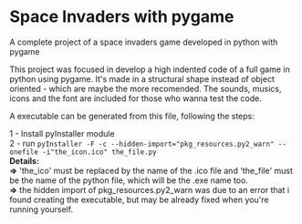 # Space Invaders with pygame
A complete project of a space invaders game developed in python with pygame

This project was focused in develop a high indented code of a full game in python using pygame.
It's made in a structural shape instead of object oriented - which are maybe the more recomended.
The sounds, musics, icons and the font are included for those who wanna test the code.

A executable can be generated from this file, following the steps:

1 - Install pyInstaller module  
2 - run  ``pyInstaller -F -c --hidden-import="pkg_resources.py2_warn" --onefile -i"the_icon.ico" the_file.py``  
**Details:**  
**=>** 'the_ico' must be replaced by the name of the .ico file and 'the_file' must be the name of the python file, which will be the .exe name too.  
**=>** the hidden import of pkg_resources.py2_warn was due to an error that i found creating the executable, but may be already fixed when you're running yourself.  
